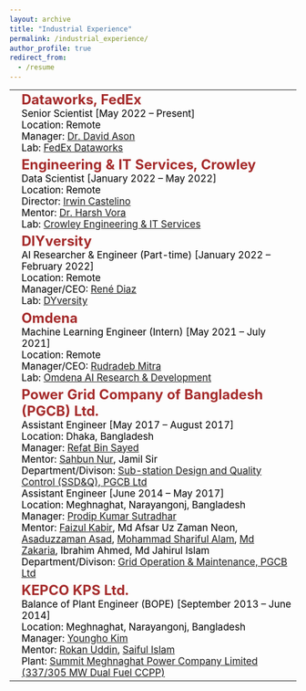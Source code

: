 ```yaml
---
layout: archive
title: "Industrial Experience"
permalink: /industrial_experience/
author_profile: true
redirect_from:
  - /resume
---
```


<table class="table__tablenospace">
  <tr>
    <td class="table__tablenospace"><img src='/images/FedEx_Dataworks.png' style='height:100px;width:250px'></td>
    <td class="table__tablenospace" width="600px">
      <span style="color:black; font-size:17px">
        <font color="brown" size="5"><b>Dataworks, FedEx</b></font><br/>
        Senior Scientist [May 2022 – Present]<br/>
        Location: Remote <br/>
        Manager: <a href="https://www.linkedin.com/in/dave-ason-60a0109/" target="_blank">Dr. David Ason</a><br/>
        Lab: <a href="https://www.fedex.com/en-us/dataworks.html" target="_blank">FedEx Dataworks</a>
      </span>
    </td>
  </tr>
  <tr>
    <td class="table__tablenospace"><img src='/images/Crowley.png' style='height:80px;width:250px'></td>
    <td class="table__tablenospace" width="600px">
      <span style="color:black; font-size:17px">
        <font color="brown" size="5"><b>Engineering & IT Services, Crowley</b></font><br/>
        Data Scientist [January 2022 – May 2022]<br/>
        Location: Remote<br/>
        Director: <a href="https://www.linkedin.com/in/irwinc/" target="_blank">Irwin Castelino</a><br/> 
        Mentor: <a href="https://www.linkedin.com/in/hbv91/" target="_blank">Dr. Harsh Vora</a><br/>
        Lab: <a href="https://www.crowley.com/" target="_blank">Crowley Engineering & IT Services</a>
      </span>
    </td>
  </tr>
  <tr>
    <td class="table__tablenospace"><img src='/images/DIYversity.png' style='height:100px;width:250px'></td>
    <td class="table__tablenospace" width="600px">
      <span style="color:black; font-size:17px">
        <font color="brown" size="5"><b>DIYversity</b></font><br/>
        AI Researcher & Engineer (Part-time) [January 2022 – February 2022]<br/>
        Location: Remote <br/>        
        Manager/CEO: <a href="https://www.linkedin.com/in/renediaz-ux/" target="_blank">René Diaz</a><br/>
        Lab: <a href="https://www.f6s.com/company/diyversity" target="_blank">DYversity</a>
      </span>
    </td>
  </tr>
  <tr>
    <td class="table__tablenospace"><img src='/images/Omdena.png' style='height:100px;width:250px'></td>
    <td class="table__tablenospace" width="600px">
      <span style="color:black; font-size:17px">
        <font color="brown" size="5"><b>Omdena</b></font><br/>
        Machine Learning Engineer (Intern) [May 2021 – July 2021]<br/>
        Location: Remote <br/>        
        Manager/CEO: <a href="https://www.linkedin.com/in/mitrar/" target="_blank">Rudradeb Mitra</a><br/>
        Lab: <a href="https://www.omdena.com/" target="_blank">Omdena AI Research & Development</a>
      </span>
    </td>
  </tr>
  <tr>
    <td class="table__tablenospace"><img src='/images/PGCB.png' style='height:150px;width:150px'></td>
    <td class="table__tablenospace" width="600px">
      <span style="color:black; font-size:17px">
        <font color="brown" size="5"><b>Power Grid Company of Bangladesh (PGCB) Ltd.</b></font><br/>
        Assistant Engineer [May 2017 – August 2017]<br/>
        Location: Dhaka, Bangladesh <br/>          
        Manager: <a href="https://www.linkedin.com/in/refat-bin-sayed-47029a3a/" target="_blank">Refat Bin Sayed</a><br/>
        Mentor: <a href="https://www.linkedin.com/in/sahbun-nur-b098258/" target="_blank">Sahbun Nur</a>, 
        Jamil Sir<br/>
        Department/Divison: <a href="https://pgcb.gov.bd/" target="_blank">Sub-station Design and Quality Control (SSD&Q), PGCB Ltd</a><br/>
        Assistant Engineer [June 2014 – May 2017]<br/>
        Location: Meghnaghat, Narayangonj, Bangladesh <br/>         
        Manager: <a href="https://www.linkedin.com/in/prodip-kumar-sutradhar-726147137/" target="_blank">Prodip Kumar Sutradhar</a><br/>
        Mentor: <a href="https://www.linkedin.com/in/faizul-kabir-97a8571b2/" target="_blank">Faizul Kabir</a>, Md Afsar Uz Zaman Neon, 
        <a href="https://www.linkedin.com/in/asaduzzamanpgcb/" target="_blank">Asaduzzaman Asad</a>,
        <a href="https://www.linkedin.com/in/mohammad-shariful-alam-70b58235/" target="_blank">Mohammad Shariful Alam</a>,
        <a href="https://www.linkedin.com/in/md-zakaria-0a56691b2/" target="_blank">Md Zakaria</a>,        
        Ibrahim Ahmed, Md Jahirul Islam<br/>
        Department/Divison: <a href="https://pgcb.gov.bd/" target="_blank">Grid Operation & Maintenance, PGCB Ltd</a>        
      </span>
    </td>
  </tr>
  <tr>
    <td class="table__tablenospace"><img src='/images/kepco_kps.png' style='height:150px;width:150px'></td>
    <td class="table__tablenospace" width="600px">
      <span style="color:black; font-size:17px">
        <font color="brown" size="5"><b>KEPCO KPS Ltd.</b></font><br/>
        Balance of Plant Engineer (BOPE) [September 2013 – June 2014]<br/>
        Location: Meghnaghat, Narayangonj, Bangladesh <br/>         
        Manager: <a href="https://www.linkedin.com/in/youngho-kim-a73a57237/">Youngho Kim</a><br/>
        Mentor: <a href="https://www.linkedin.com/in/rokan-uddin-1373862a/" target="_blank">Rokan Uddin</a>, 
        <a href="https://www.linkedin.com/in/saiful-islam-a3398940/" target="_blank">Saiful Islam</a>        
        <br/>
        Plant: <a href="https://summitpowerinternational.com/summit-meghnaghat-power-company-limited" target="_blank">Summit Meghnaghat Power Company Limited (337/305 MW Dual Fuel CCPP)</a>
      </span>
    </td>
  </tr>
</table>

    
    
